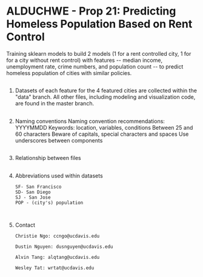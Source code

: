 # ALDUCHWE - Prop 21: Predicting Homeless Population Based on Rent Control
Training sklearn models to build 2 models (1 for a rent controlled city, 1 for for a city without rent control) with features -- median income, unemployment rate, crime numbers, and population count -- to predict homeless population of cities with similar policies. 

##
1. Datasets of each feature for the 4 featured cities are collected within the "data" branch. All other files, including modeling and visualization code, are found in the master branch.

##
2. Naming conventions
		Naming convention recommendations:	
			YYYYMMDD
			Keywords: location, variables, conditions
			Between 25 and 60 characters
			Beware of capitals, special characters and spaces
			Use underscores between components

##
3. Relationship between files


##
4. Abbreviations used within datasets
	```
	SF- San Francisco
	SD- San Diego
	SJ - San Jose
	POP - (city's) population
	

##
5. Contact
	```
	Christie Ngo: ccngo@ucdavis.edu
	
	Dustin Nguyen: dusnguyen@ucdavis.edu
	
	Alvin Tang: alqtang@ucdavis.edu
	
	Wesley Tat: wrtat@ucdavis.edu
	
